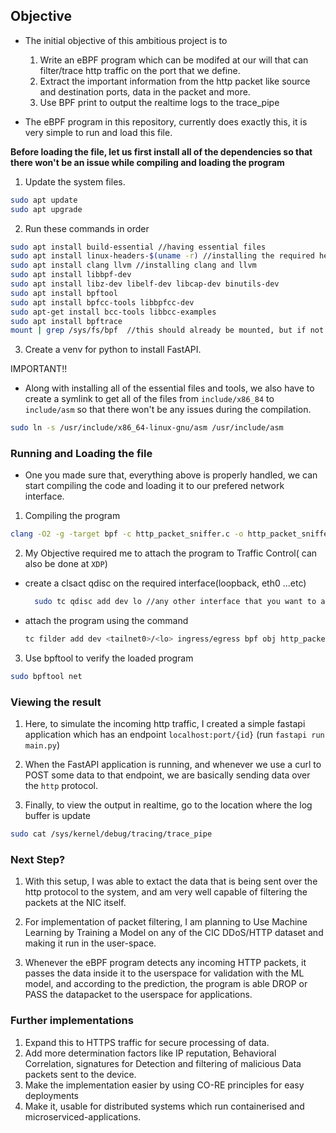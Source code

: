 ## Objective

- The initial objective of this ambitious project is to
  1. Write an eBPF program which can be modifed at our will that can filter/trace http traffic on the port that we define.
  2. Extract the important information from the http packet like source and destination ports, data in the packet and more.
  3. Use BPF print to output the realtime logs to the trace_pipe

- The eBPF program in this repository, currently does exactly this, it is very simple to run and load this file.

**Before loading the file, let us first install all of the dependencies so that there won't be an issue while compiling and loading the program**

1. Update the system files.

```bash
sudo apt update
sudo apt upgrade
```

2. Run these commands in order

```bash
sudo apt install build-essential //having essential files
sudo apt install linux-headers-$(uname -r) //installing the required headers.
sudo apt install clang llvm //installing clang and llvm
sudo apt install libbpf-dev
sudo apt install libz-dev libelf-dev libcap-dev binutils-dev
sudo apt install bpftool
sudo apt install bpfcc-tools libbpfcc-dev
sudo apt-get install bcc-tools libbcc-examples
sudo apt install bpftrace
mount | grep /sys/fs/bpf  //this should already be mounted, but if not then mount it. 
```
3. Create a venv for python to install FastAPI. 

IMPORTANT!!

- Along with installing all of the essential files and tools, we also have to create a symlink
to get all of the files from `include/x86_84` to `include/asm` so that there won't be any issues during the compilation.

```bash
sudo ln -s /usr/include/x86_64-linux-gnu/asm /usr/include/asm
```

### Running and Loading the file

- One you made sure that, everything above is properly handled, we can start compiling the code and loading it to our prefered network interface.

1. Compiling the program

```bash
clang -O2 -g -target bpf -c http_packet_sniffer.c -o http_packet_sniffer.o
```

2. My Objective required me to attach the program to Traffic Control( can also be done at `XDP`)

- create a clsact qdisc on the required interface(loopback, eth0 ...etc)

  ```bash
    sudo tc qdisc add dev lo //any other interface that you want to attach to clsact
- attach the program using the command
  ``` bash
  tc filder add dev <tailnet0>/<lo> ingress/egress bpf obj http_packet_sniffer.o sec tc

3. Use bpftool to verify the loaded program

  ```bash
  sudo bpftool net
```

### Viewing the result
1. Here, to simulate the incoming http traffic, I created a simple fastapi application which has an endpoint `localhost:port/{id}` (run `fastapi run main.py`)

2. When the FastAPI application is running, and whenever we use a curl to POST some data to that endpoint, we are basically sending data over the `http` protocol.

3. Finally, to view the output in realtime, go to the location where the log buffer is update

```bash
sudo cat /sys/kernel/debug/tracing/trace_pipe
```

### Next Step?
1. With this setup, I was able to extact the data that is being sent over the http protocol to the system, and am very well capable of filtering the packets at the NIC itself. 

2. For implementation of packet filtering, I am planning to Use Machine Learning by Training a Model on any of the CIC DDoS/HTTP dataset and making it run in the user-space. 

3. Whenever the eBPF program detects any incoming HTTP packets, it passes the data inside it to the userspace for validation with the ML model, and according to the prediction, the program is able DROP or PASS the datapacket to the userspace for applications.

### Further implementations
1. Expand this to HTTPS traffic for secure processing of data.
2. Add more determination factors like IP reputation, Behavioral Correlation, signatures for Detection and filtering of malicious Data packets sent to the device.
3. Make the implementation easier by using CO-RE principles for easy deployments
4. Make it, usable for distributed systems which run containerised and microserviced-applications.

